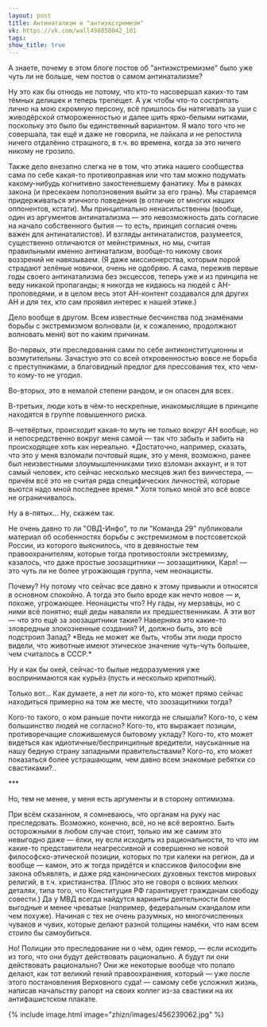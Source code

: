 ```yaml
---
layout: post
title: Антинатализм и "антиэкстремизм"
vk: https://vk.com/wall498858042_101
tags: 
show_title: true
---
```

А знаете, почему в этом блоге постов об "антиэкстремизме" было уже чуть ли не больше, чем постов о самом антинатализме?

Ну это как бы отнюдь не потому, что кто-то насовершал каких-то там тёмных делишек и теперь трепещет. А уж чтобы что-то состряпать лично на мою скромную персону, всё пришлось бы натягивать за уши с живодёрской отмороженностью и далее шить ярко-белыми нитками, поскольку это было бы единственный вариантом. Я мало того что не совершала, так ещё и даже не говорила, не лайкала и не репостила ничего отдалённо страшного, в т.ч. во времена, когда за это ничего никому не грозило. 

Также дело внезапно слегка не в том, что этика нашего сообщества сама по себе какая-то противоправная или что там можно подумать какому-нибудь когнитивно закостеневшему фанатику. Мы в рамках закона (и пресекаем поползновения выйти за его грань). Мы стараемся придерживаться этичного поведения (в отличие от многих наших оппонентов, кстати). Мы принципиально ненасильственны (вообще, один из аргументов антинатализма — это невозможность дать согласие на начало собственного бытия — то есть, принцип согласия очень важен для антинаталистов). И взгляды антинаталистов, разумеется, существенно отличаются от мейнстримных, но мы, считая правильными именно антинатализм, вообще-то никому своих воззрений не навязываем. (Я даже миссионерства, которым порой страдают зелёные новички, очень не одобряю. А сама, пережив первые годы своего антинатализма без эксцессов, теперь уже и из принципа не веду никакой пропаганды; я никогда не кидаюсь на людей с АН-проповедями, и в целом весь этот АН-контент создавался для других АН и для тех, кто сам проявил интерес к нашей этике.)

Дело вообще в другом. Всем известные бесчинства под знамёнами борьбы с экстремизмом волновали (и, к сожалению, продолжают волновать меня) вот по каким причинам. 

Во-первых, эти преследования сами по себе антиконституционны и возмутительны. Зачастую это со всей откровенностью вовсе не борьба с преступниками, а благовидный предлог для прессования тех, кто чем-то кому-то не угодил. 

Во-вторых, это в немалой степени рандом, и он опасен для всех. 

В-третьих, люди хоть в чём-то нескрепные, инакомыслящие в принципе находятся в группе повышенного риска.

В-четвёртых, происходит какая-то муть не только вокруг АН вообще, но и непосредственно вокруг меня самой — так что забыть и забить на происходящее хоть как нереально. \*Достаточно, например, сказать, что это у меня взломали почтовый ящик, это у меня, возможно, ранее был неизвестными злоумышленниками тихо взломан аккаунт, и я тот самый человек, кто сейчас несколько месяцев жил без винчестера, — причём всё это не считая ряда специфических личностей, которые вьются надо мной последнее время.\* Хотя только мной это всё вовсе не ограничивалось.

Ну а в-пятых... Ну, скажем так. 

Не очень давно то ли "ОВД-Инфо", то ли "Команда 29" публиковали материал об особенностях борьбы с экстремизмом в постсоветской России, из которого выяснилось, что в девяностые тем правоохранителям, которые тогда противостояли экстремизму, казалось, что даже простые зоозащитники — зоозащитники, Карл! — это чуть ли не более угрожающая группа, чем неонацисты. 

Почему? Ну потому что сейчас все давно к этому привыкли и относятся в основном спокойно. А тогда это было вроде как нечто новое — и, похоже, угрожающее. Неонацисты что? Ну гады, ну мерзавцы, но с ними всё понятно; ещё деды наваляли их предшественникам. А эти вот — что это ещё за зоозащитники такие? Наверняка это какие-то зловредные злокозненные создания? И, должно быть, это всё подстроил Запад? \*Ведь не может же быть, чтобы эти люди просто видели, что животные имеют этическое значение чуть-чуть большее, чем считалось в СССР.\* 

Ну и как бы окей, сейчас-то былые недоразумения уже воспринимаются как курьёз (пусть и несколько крипотный). 

Только вот... Как думаете, а нет ли кого-то, кто может прямо сейчас находиться примерно на том же месте, что зоозащитники тогда? 

Кого-то такого, о ком раньше почти никогда не слышали? Кого-то, с кем большинство людей не согласно? Кого-то, кто выражает позиции, противоречащие сложившемуся бытовому укладу? Кого-то, кто может видеться как идиотичные/беспринципные вредители, науськанные на нашу бедную страну западными правительствами? Кого-то, кто может показаться более устрашающим, чем давно всем знакомые ребятки со свастиками?..

\*\*\*

Но, тем не менее, у меня есть аргументы и в сторону оптимизма. 

При всём сказанном, я сомневаюсь, что органам на руку нас преследовать. Возможно, конечно, всё, но не всё вероятно. Быть осторожными в любом случае стоит, только им же самим это невыгодно даже — ёлки, ну если исходить из рациональности, то что им какие-то представители неагрессивной и совершенно не новой философско-этической позиции, которых по три калеки на регион, да и вообще — камон, это ж тогда придётся и классиков философии вне закона объявлять, и даже ряд канонических духовных текстов мировых религий, в т.ч. христианства. (Плюс это не говоря о всяких мелких деталях, типа того, что Конституция РФ гарантирует гражданам свободу совести.) Да у МВД всегда найдутся варианты деятельности более выгодные и менее чреватые (например, федеральным скандалом или чем похуже). Начиная с тех не очень разумных, но многочисленных чуваков и чувих, которые делают разной толщины намёки, что нам всем стоило бы самоубиться.

Но! Полиции это преследование ни о чём, один гемор, — если исходить из того, что они будут действовать рационально. А будут ли они действовать рационально? Они же некоторые вообще что попало делают, как тот великий гений правоохранения, который — уже после этого постановления Верховного суда! — самому себе усложнил жизнь, написав начальству рапорт на своих коллег из-за свастики на их антифашистском плакате.

{% include image.html image="zhizn/images/456239062.jpg" %}